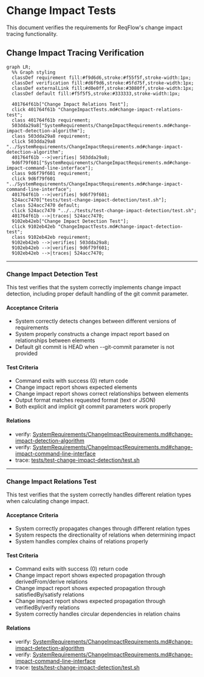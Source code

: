 # Change Impact Tests

This document verifies the requirements for ReqFlow's change impact tracing functionality.

## Change Impact Tracing Verification
```mermaid
graph LR;
  %% Graph styling
  classDef requirement fill:#f9d6d6,stroke:#f55f5f,stroke-width:1px;
  classDef verification fill:#d6f9d6,stroke:#5fd75f,stroke-width:1px;
  classDef externalLink fill:#d0e0ff,stroke:#3080ff,stroke-width:1px;
  classDef default fill:#f5f5f5,stroke:#333333,stroke-width:1px;

  401764f61b["Change Impact Relations Test"];
  click 401764f61b "ChangeImpactTests.md#change-impact-relations-test";
  class 401764f61b requirement;
  503dda29a8["SystemRequirements/ChangeImpactRequirements.md#change-impact-detection-algorithm"];
  class 503dda29a8 requirement;
  click 503dda29a8 "../SystemRequirements/ChangeImpactRequirements.md#change-impact-detection-algorithm";
  401764f61b -->|verifies| 503dda29a8;
  9d6f79f601["SystemRequirements/ChangeImpactRequirements.md#change-impact-command-line-interface"];
  class 9d6f79f601 requirement;
  click 9d6f79f601 "../SystemRequirements/ChangeImpactRequirements.md#change-impact-command-line-interface";
  401764f61b -->|verifies| 9d6f79f601;
  524acc7470["tests/test-change-impact-detection/test.sh"];
  class 524acc7470 default;
  click 524acc7470 "../../tests/test-change-impact-detection/test.sh";
  401764f61b -->|traces| 524acc7470;
  9102eb42eb["Change Impact Detection Test"];
  click 9102eb42eb "ChangeImpactTests.md#change-impact-detection-test";
  class 9102eb42eb requirement;
  9102eb42eb -->|verifies| 503dda29a8;
  9102eb42eb -->|verifies| 9d6f79f601;
  9102eb42eb -->|traces| 524acc7470;
```
---

### Change Impact Detection Test

This test verifies that the system correctly implements change impact detection, including proper default handling of the git commit parameter.

#### Acceptance Criteria
- System correctly detects changes between different versions of requirements
- System properly constructs a change impact report based on relationships between elements
- Default git commit is HEAD when --git-commit parameter is not provided

#### Test Criteria
- Command exits with success (0) return code
- Change impact report shows expected elements
- Change impact report shows correct relationships between elements
- Output format matches requested format (text or JSON)
- Both explicit and implicit git commit parameters work properly

#### Relations
  * verify: [SystemRequirements/ChangeImpactRequirements.md#change-impact-detection-algorithm](../SystemRequirements/ChangeImpactRequirements.md#change-impact-detection-algorithm)
  * verify: [SystemRequirements/ChangeImpactRequirements.md#change-impact-command-line-interface](../SystemRequirements/ChangeImpactRequirements.md#change-impact-command-line-interface)
  * trace: [tests/test-change-impact-detection/test.sh](../../tests/test-change-impact-detection/test.sh)

---

### Change Impact Relations Test

This test verifies that the system correctly handles different relation types when calculating change impact.

#### Acceptance Criteria
- System correctly propagates changes through different relation types
- System respects the directionality of relations when determining impact
- System handles complex chains of relations properly

#### Test Criteria
- Command exits with success (0) return code
- Change impact report shows expected propagation through derivedFrom/derive relations
- Change impact report shows expected propagation through satisfiedBy/satisfy relations
- Change impact report shows expected propagation through verifiedBy/verify relations
- System correctly handles circular dependencies in relation chains

#### Relations
  * verify: [SystemRequirements/ChangeImpactRequirements.md#change-impact-detection-algorithm](../SystemRequirements/ChangeImpactRequirements.md#change-impact-detection-algorithm)
  * verify: [SystemRequirements/ChangeImpactRequirements.md#change-impact-command-line-interface](../SystemRequirements/ChangeImpactRequirements.md#change-impact-command-line-interface) 
  * trace: [tests/test-change-impact-detection/test.sh](../../tests/test-change-impact-detection/test.sh)